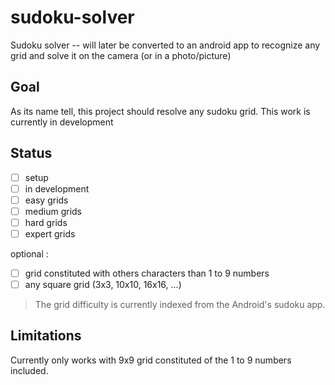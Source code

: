 # sudoku-solver
Sudoku solver -- will later be converted to an android app to recognize any grid and solve it on the camera (or in a photo/picture)


## Goal

As its name tell, this project should resolve any sudoku grid. This work is currently in development

## Status 

- [ ] setup 
- [ ] in development
- [ ] easy grids
- [ ] medium grids
- [ ] hard grids
- [ ] expert grids

optional : 
- [ ] grid constituted with others characters than 1 to 9 numbers
- [ ] any square grid (3x3, 10x10, 16x16, ...)
> The grid difficulty is currently indexed from the Android's sudoku app.


## Limitations

Currently only works with 9x9 grid constituted of the 1 to 9 numbers included. 
